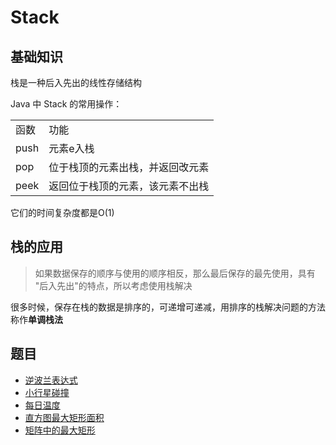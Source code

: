 # Stack

## 基础知识

栈是一种后入先出的线性存储结构

Java 中 Stack 的常用操作：

<table>
    <tr>
        <td>函数</td>
        <td>功能</td>
    </tr>
    <tr>
        <td>push</td>
        <td>元素e入栈</td>
    </tr>
    <tr>
        <td>pop</td>
        <td>位于栈顶的元素出栈，并返回改元素</td>
    </tr>
    <tr>
        <td>peek</td>
        <td>返回位于栈顶的元素，该元素不出栈</td>
    </tr>
</table>

它们的时间复杂度都是O(1)

## 栈的应用

> 如果数据保存的顺序与使用的顺序相反，那么最后保存的最先使用，具有 "后入先出"的特点，所以考虑使用栈解决

很多时候，保存在栈的数据是排序的，可递增可递减，用排序的栈解决问题的方法称作**单调栈法**

## 题目

* [逆波兰表达式](src/main/java/io/dure/coding/stack/EvalRPN.java)
* [小行星碰撞](src/main/java/io/dure/coding/stack/AsteroidCollision.java)
* [每日温度](src/main/java/io/dure/coding/stack/DailyTemperatures.java)
* [直方图最大矩形面积](src/main/java/io/dure/coding/stack/LargestRectangleArea.java)
* [矩阵中的最大矩形](src/main/java/io/dure/coding/stack/MaximalRectangle.java)